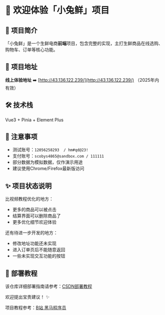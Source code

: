 # 🐇 欢迎体验「小兔鲜」项目 

## 🌟 项目简介
「小兔鲜」是一个生鲜电商**前端**项目，包含完整的实现，主打生鲜商品在线选购、购物车、订单等核心功能。

## 🔗 项目地址
**线上体验地址** ➡️ [http://43.136.122.239/](http://43.136.122.239/)   （2025年内有效）

## 🛠️ 技术栈
Vue3 + Pinia + Element Plus

## 📌 注意事项
- 测试账号：`12056258293  / hm#qd@23!`
- 支付账号：`scobys4865@sandbox.com / 111111`
- 部分数据为模拟数据，仅作演示用途
- 建议使用Chrome/Firefox最新版访问

## ✨ 项目状态说明
比视频教程优化的地方：
- 更多的商品可以被点击
- 结算界面可以删除商品了
- 更多优化细节欢迎体验

还有待进一步开发的地方：
- 修改地址功能还未实现
- 进入订单页后不能随意返回
- 一些未实现交互功能的按钮

## 🚀 部署教程
该仓库详细部署指南请参考：[CSDN部署教程](https://blog.csdn.net/orange_xuan/article/details/147815421?fromshare=blogdetail&sharetype=blogdetail&sharerId=147815421&sharerefer=PC&sharesource=orange_xuan&sharefrom=from_link)
 
欢迎提出宝贵建议！ ✨

项目教程参考：[B站  黑马程序员](https://space.bilibili.com/37974444)

